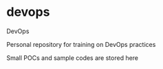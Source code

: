 # devops
DevOps

Personal repository for training on DevOps practices

Small POCs and sample codes are stored here
